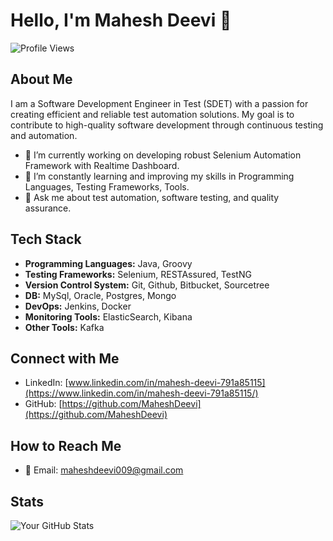 # Hello, I'm Mahesh Deevi 👋
![Profile Views](https://komarev.com/ghpvc/?username=MaheshDeevi)

## About Me

I am a Software Development Engineer in Test (SDET) with a passion for creating efficient and reliable test automation solutions. My goal is to contribute to high-quality software development through continuous testing and automation.

- 🔭 I’m currently working on developing robust Selenium Automation Framework with Realtime Dashboard.
- 🌱 I’m constantly learning and improving my skills in Programming Languages, Testing Frameworks, Tools.
- 💬 Ask me about test automation, software testing, and quality assurance.

## Tech Stack

- **Programming Languages:** Java, Groovy
- **Testing Frameworks:** Selenium, RESTAssured, TestNG
- **Version Control System:** Git, Github, Bitbucket, Sourcetree
- **DB:** MySql, Oracle, Postgres, Mongo
- **DevOps:** Jenkins, Docker
- **Monitoring Tools:** ElasticSearch, Kibana
- **Other Tools:** Kafka

## Connect with Me

- LinkedIn: [www.linkedin.com/in/mahesh-deevi-791a85115](https://www.linkedin.com/in/mahesh-deevi-791a85115/)
- GitHub: [https://github.com/MaheshDeevi](https://github.com/MaheshDeevi)

## How to Reach Me

- 📧 Email: maheshdeevi009@gmail.com


## Stats

![Your GitHub Stats](https://github-readme-stats.vercel.app/api?username=yourusername&show_icons=true&hide_title=true)

<!-- Additional badges, if any -->
<!-- [![Badge Name](https://img.shields.io/badge/-CustomBadge-<COLOR>.svg)](https://example.com) -->
